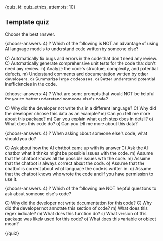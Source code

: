 
{quiz, id: quiz_ethics, attempts: 10}

## Template quiz

Choose the best answer.

{choose-answers: 4}
? Which of the following is NOT an advantage of using AI language models to understand code written by someone else?

C) Automatically fix bugs and errors in the code that don't need any review.
C) Automatically generate comprehensive unit tests for the code that don't need any review.
m) Analyze the code's structure, complexity, and potential defects.
m) Understand comments and documentation written by other developers.
o) Summarize large codebases.
o) Better understand potential inefficiencies in the code.

{choose-answers: 4}
? What are some prompts that would NOT be helpful for you to better understand someone else's code?

C) Why did the developer not write this in a different language?
C) Why did the developer choose this data as an example?
m) Can you tell me more about this package?
m) Can you explain what each step does in detail?
o) What does this code do?
o) Can you tell me more about this data?

{choose-answers: 4}
? When asking about someone else's code, what should you do?

C) Ask about how the AI chatbot came up with its answer
C) Ask the AI chatbot what it thinks might be possible issues with the code.
m) Assume that the chatbot knows all the possible issues with the code.
m) Assume that the chatbot is always correct about the code. 
o) Assume that the chatbot is correct about what language the code is written in.
o) Assume that the chatbot knows who wrote the code and if you have permission to use it. 

{choose-answers: 4}
? Which of the following are NOT helpful questions to ask about someone else's code?

C) Why did the developer not write documentation for this code?
C) Why did the developer not annotate this section of code?
m) What does this regex indicate?
m) What does this function do?
o) What version of this package was likely used for this code?
o) What does this variable or object mean?

{/quiz}
